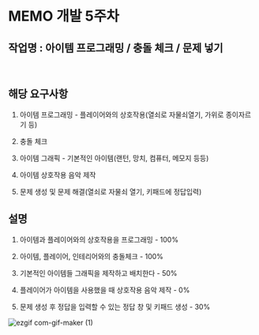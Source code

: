 # MEMO 개발 5주차

## 작업명 : 아이템 프로그래밍 / 충돌 체크 / 문제 넣기

<br>

## 해당 요구사항

1) 아이템 프로그래밍 - 플레이어와의 상호작용(열쇠로 자물쇠열기, 가위로 종이자르기 등)

2) 충돌 체크

3) 아이템 그래픽 - 기본적인 아이템(랜턴, 망치, 컴퓨터, 메모지 등등)

4) 아이템 상호작용 음악 제작

5) 문제 생성 및 문제 해결(열쇠로 자물쇠 열기, 키패드에 정답입력)


## 설명

1) 아이템과 플레이어와의 상호작용을 프로그래밍 - 100%

2) 아이템, 플레이어, 인테리어와의 충돌체크 - 100%

3) 기본적인 아이템들 그래픽을 제작하고 배치한다 - 50%

4) 플레이어가 아이템을 사용했을 때 상호작용 음악 제작 - 0%

5) 문제 생성 후 정답을 입력할 수 있는 정답 창 및 키패드 생성 - 30%

![ezgif com-gif-maker (1)](https://user-images.githubusercontent.com/71679798/102081032-e11dd080-3e52-11eb-9d4b-993b587af1b7.gif)
